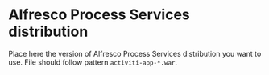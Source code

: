 # Alfresco Process Services distribution

Place here the version of Alfresco Process Services distribution you want to
use. File should follow pattern `activiti-app-*.war`.
